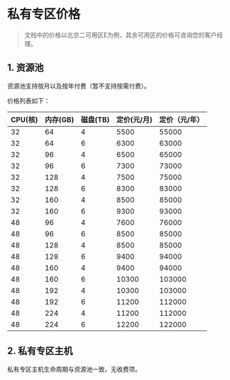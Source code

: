 # 私有专区价格



> 文档中的价格以北京二可用区E为例，其余可用区的价格可咨询您的客户经理。


## 1. 资源池

资源池支持按月以及按年付费（暂不支持按需付费）。

价格列表如下：

| CPU(核)   | 内存(GB) | 磁盘(TB)     | 定价(元/月)      | 定价（元/年）      |
| ----- | ------ | ---------- | ----------------- | ----------- |
| 32 | 64 | 4 | 5500 | 55000        |
| 32 | 64 | 6 | 6300 | 63000        |
| 32 | 96 | 4 | 6500 | 65000        |
| 32 | 96 | 6 | 7300 | 73000        |
| 32 | 128 | 4 | 7500 | 75000        |
| 32 | 128 | 6 | 8300 | 83000        |
| 32 | 160 | 4 | 8500 | 85000        |
| 32 | 160 | 6 | 9300 | 93000        |
| 48 | 96 | 4 | 7600 | 76000        |
| 48 | 96 | 6 | 8500 | 85000        |
| 48 | 128 | 4 | 8500 | 85000        |
| 48 | 128 | 6 | 9400 | 94000        |
| 48 | 160 | 4 | 9400 | 94000        |
| 48 | 160 | 6 | 10300 | 103000        |
| 48 | 192 | 4 | 10300 | 103000        |
| 48 | 192 | 6 | 11200 | 112000        |
| 48 | 224 | 4 | 11200 | 112000        |
| 48 | 224 | 6 | 12200 | 122000        |


## 2. 私有专区主机

私有专区主机生命周期与资源池一致，无收费项。
